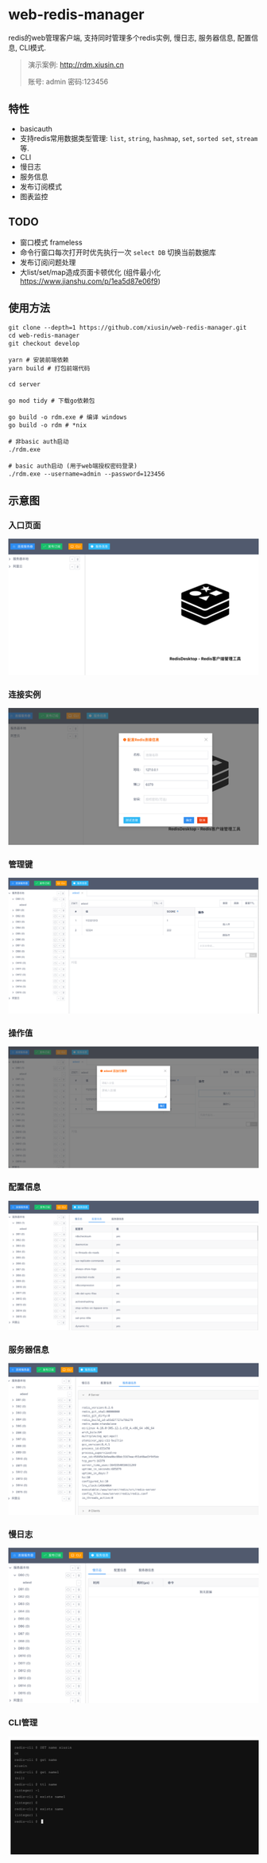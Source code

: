 # web-redis-manager #

redis的web管理客户端, 支持同时管理多个redis实例, 慢日志, 服务器信息, 配置信息, CLI模式.

> 演示案例: <http://rdm.xiusin.cn>
>
> 账号: admin 密码:123456

## 特性 ##

- basicauth
- 支持redis常用数据类型管理: `list`, `string`, `hashmap`, `set`, `sorted set`, `stream`等.
- CLI
- 慢日志
- 服务信息
- 发布订阅模式
- 图表监控

## TODO ##

- 窗口模式 frameless
- 命令行窗口每次打开时优先执行一次 `select DB` 切换当前数据库
- 发布订阅问题处理
- 大list/set/map造成页面卡顿优化 (组件最小化 https://www.jianshu.com/p/1ea5d87e06f9)

## 使用方法 ##

```shell
git clone --depth=1 https://github.com/xiusin/web-redis-manager.git
cd web-redis-manager
git checkout develop

yarn # 安装前端依赖
yarn build # 打包前端代码

cd server

go mod tidy # 下载go依赖包

go build -o rdm.exe # 编译 windows
go build -o rdm # *nix

# 非basic auth启动
./rdm.exe

# basic auth启动 (用于web端授权密码登录)
./rdm.exe --username=admin --password=123456

```

## 示意图 ##

### 入口页面 ###

![./images/1-min.png](./images/1-min.png)

### 连接实例 ###

![./images/2-min.png](./images/2-min.png)

### 管理键 ###

![./images/3-min.png](./images/3-min.png)

### 操作值 ###

![./images/4-min.png](./images/4-min.png)

### 配置信息 ###

![./images/5-min.png](./images/5-min.png)

### 服务器信息 ###

![./images/6-min.png](./images/6-min.png)

### 慢日志 ###

![./images/7-min.png](./images/7-min.png)

### CLI管理 ###

![./images/8-min.png](./images/8-min.png)
